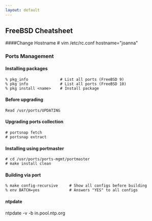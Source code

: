```yaml
---
layout: default
---
```

FreeBSD Cheatsheet
---

####Change Hostname
    # vim /etc/rc.conf
    hostname="joanna"

### Ports Management

#### Installing packages

	% pkg_info				# List all ports (FreeBSD 9)
	% pkg info				# List all ports (FreeBSD 10)
	% pkg install <name>	# Install package

#### Before upgrading 

	Read /usr/ports/UPDATING
    
#### Upgrading ports collection
    # portsnap fetch
    # portsnap extract
    
#### Installing using portmaster
	# cd /usr/ports/ports-mgmt/portmaster
	# make install clean

#### Building via port    
   	% make config-recursive		# Show all configs before building
   	% env BATCH=yes				# Answers "YES" to all configs  
    
#### ntpdate
   ntpdate -v -b in.pool.ntp.org 
